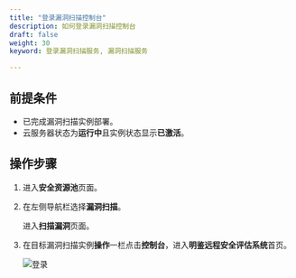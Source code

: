 ```yaml
---
title: "登录漏洞扫描控制台"
description: 如何登录漏洞扫描控制台
draft: false
weight: 30
keyword: 登录漏洞扫描服务, 漏洞扫描服务

---
```


## 前提条件

* 已完成漏洞扫描实例部署。
* 云服务器状态为**运行中**且实例状态显示**已激活**。

## 操作步骤

1. 进入**安全资源池**页面。

2. 在左侧导航栏选择**漏洞扫描**。

   进入**扫描漏洞**页面。

3. 在目标漏洞扫描实例**操作**一栏点击**控制台**，进入**明鉴远程安全评估系统**首页。

   ![登录](../../_images/ras1.png)